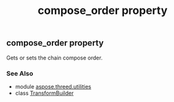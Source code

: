 ﻿---
title: compose_order property
second_title: Aspose.3D for Python via .NET API References
description: 
type: docs
weight: 150
url: /python-net/aspose.threed.utilities/transformbuilder/compose_order/
is_root: false
---

## compose_order property


Gets or sets the chain compose order.

### See Also
* module [aspose.threed.utilities](../../)
* class [TransformBuilder](/3d/python-net/aspose.threed.utilities/transformbuilder)
